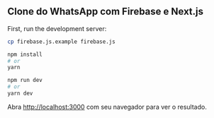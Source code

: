 ## Clone do WhatsApp com Firebase e Next.js

First, run the development server:

```bash
cp firebase.js.example firebase.js
```

```bash
npm install
# or
yarn 
```

```bash
npm run dev
# or
yarn dev
```

Abra [http://localhost:3000](http://localhost:3000) com seu navegador para ver o resultado.
